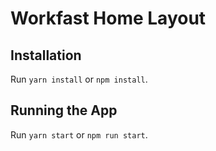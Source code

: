 # Workfast Home Layout

## Installation
Run `yarn install` or `npm install`.

## Running the App
Run `yarn start` or `npm run start`.
